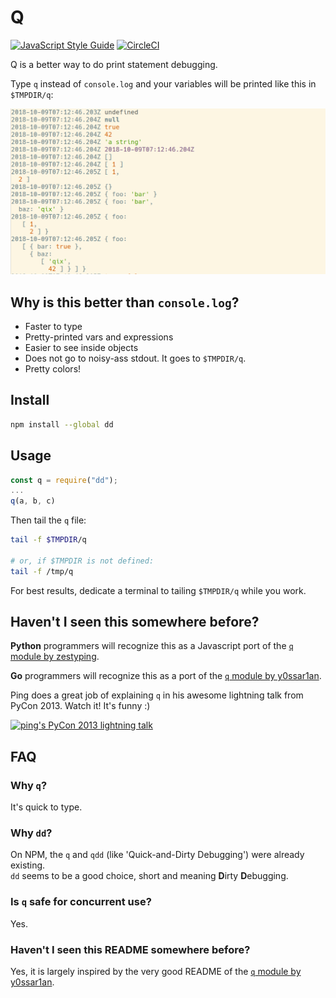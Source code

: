 # Q

[![JavaScript Style Guide](https://img.shields.io/badge/code_style-standard-brightgreen.svg)](https://standardjs.com)
[![CircleCI](https://circleci.com/gh/tomsquest/q.js.svg?style=svg)](https://circleci.com/gh/tomsquest/q.js)

Q is a better way to do print statement debugging.

Type `q` instead of `console.log` and your variables will be printed like this in `$TMPDIR/q`:

![output sample](output_sample.png)

## Why is this better than `console.log`?

* Faster to type
* Pretty-printed vars and expressions
* Easier to see inside objects
* Does not go to noisy-ass stdout. It goes to `$TMPDIR/q`.
* Pretty colors!

## Install

```sh
npm install --global dd
```

## Usage

```js
const q = require("dd");
...
q(a, b, c)
```

Then tail the `q` file:

```bash
tail -f $TMPDIR/q

# or, if $TMPDIR is not defined:
tail -f /tmp/q
```

For best results, dedicate a terminal to tailing `$TMPDIR/q` while you work.

## Haven't I seen this somewhere before?

**Python** programmers will recognize this as a Javascript port of the [`q` module by zestyping](https://github.com/zestyping/q).

**Go** programmers will recognize this as a port of the [`q` module by y0ssar1an](https://github.com/y0ssar1an/q).

Ping does a great job of explaining `q` in his awesome lightning talk from PyCon 2013. Watch it! It's funny :)

[![ping's PyCon 2013 lightning talk](https://img.youtube.com/vi/OL3De8BAhME/0.jpg)](https://youtu.be/OL3De8BAhME?t=25m14s)

## FAQ

### Why `q`?

It's quick to type.

### Why `dd`?

On NPM, the `q` and `qdd` (like 'Quick-and-Dirty Debugging') were already existing.   
`dd` seems to be a good choice, short and meaning **D**irty **D**ebugging.

### Is `q` safe for concurrent use?

Yes.

### Haven't I seen this README somewhere before?

Yes, it is largely inspired by the very good README of the [`q` module by y0ssar1an](https://github.com/y0ssar1an/q).
